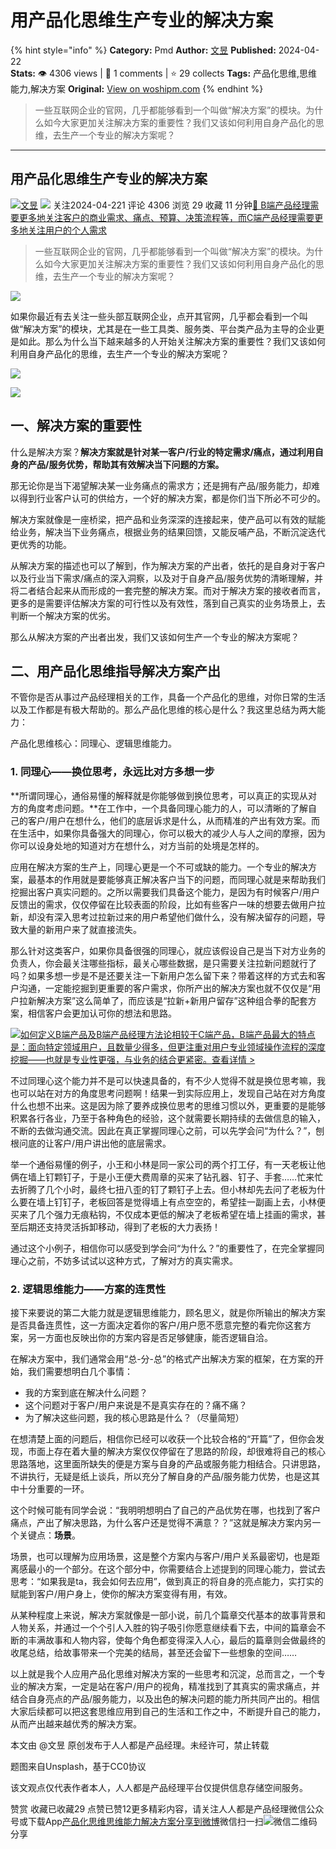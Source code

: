 # 用产品化思维生产专业的解决方案
{% hint style="info" %}
**Category:** Pmd
**Author:** [文昱](https://www.woshipm.com/u/1292895)
**Published:** 2024-04-22  
**Stats:** 👁️ 4306 views | 💬 1 comments | ⭐ 29 collects
**Tags:** 产品化思维,思维能力,解决方案
**Original:** [View on woshipm.com](https://www.woshipm.com/pmd/6033350.html)
{% endhint %}
> 一些互联网企业的官网，几乎都能够看到一个叫做“解决方案”的模块。为什么如今大家更加关注解决方案的重要性？我们又该如何利用自身产品化的思维，去生产一个专业的解决方案呢？

---

## 用产品化思维生产专业的解决方案

[![](https://image.woshipm.com/wp-files/2021/09/tqj0ePMkmOWCSNaj7DfA.jpeg!/both/72x72)](https://www.woshipm.com/u/1292895)[文昱](https://www.woshipm.com/u/1292895) ![](https://static.woshipm.com/tag/1101_1@2x.png) 关注2024-04-221 评论 4306 浏览 29 收藏 11 分钟[🔗 B端产品经理需要更多地关注客户的商业需求、痛点、预算、决策流程等，而C端产品经理需要更多地关注用户的个人需求](https://ke.qidianla.com/courses/bcpm)

> 一些互联网企业的官网，几乎都能够看到一个叫做“解决方案”的模块。为什么如今大家更加关注解决方案的重要性？我们又该如何利用自身产品化的思维，去生产一个专业的解决方案呢？

![](https://image.woshipm.com/2023/04/14/899b1896-da9e-11ed-9b82-00163e0b5ff3.png)

如果你最近有去关注一些头部互联网企业，点开其官网，几乎都会看到一个叫做“解决方案”的模块，尤其是在一些工具类、服务类、平台类产品为主导的企业更是如此。那么为什么当下越来越多的人开始关注解决方案的重要性？我们又该如何利用自身产品化的思维，去生产一个专业的解决方案呢？

![](https://image.woshipm.com/2024/04/16/baca6a72-fb93-11ee-93a8-00163e0b5ff3.png)

![](https://image.woshipm.com/2024/04/16/c242ad10-fb92-11ee-940e-00163e0b5ff3.png)

## 一、解决方案的重要性

什么是解决方案？**解决方案就是针对某一客户/行业的特定需求/痛点，通过利用自身的产品/服务优势，帮助其有效解决当下问题的方案。**

那无论你是当下渴望解决某一业务痛点的需求方；还是拥有产品/服务能力，却难以得到行业客户认可的供给方，一个好的解决方案，都是你们当下所必不可少的。

解决方案就像是一座桥梁，把产品和业务深深的连接起来，使产品可以有效的赋能给业务，解决当下业务痛点，根据业务的结果回馈，又能反哺产品，不断沉淀迭代更优秀的功能。

从解决方案的描述也可以了解到，作为解决方案的产出者，依托的是自身对于客户以及行业当下需求/痛点的深入洞察，以及对于自身产品/服务优势的清晰理解，并将二者结合起来从而形成的一套完整的解决方案。而对于解决方案的接收者而言，更多的是需要评估解决方案的可行性以及有效性，落到自己真实的业务场景上，去判断一个解决方案的优劣。

那么从解决方案的产出者出发，我们又该如何生产一个专业的解决方案呢？

## 二、用产品化思维指导解决方案产出

不管你是否从事过产品经理相关的工作，具备一个产品化的思维，对你日常的生活以及工作都是有极大帮助的。那么产品化思维的核心是什么？我这里总结为两大能力：

产品化思维核心：同理心、逻辑思维能力。

### 1\. 同理心——换位思考，永远比对方多想一步

**所谓同理心，通俗易懂的解释就是你能够做到换位思考，可以真正的实现从对方的角度考虑问题。**在工作中，一个具备同理心能力的人，可以清晰的了解自己的客户/用户在想什么，他们的底层诉求是什么，从而精准的产出有效方案。而在生活中，如果你具备强大的同理心，你可以极大的减少人与人之间的摩擦，因为你可以设身处地的知道对方在想什么，对方当前的处境是怎样的。

应用在解决方案的生产上，同理心更是一个不可或缺的能力。一个专业的解决方案，最基本的作用就是要能够真正解决客户当下的问题，而同理心就是来帮助我们挖掘出客户真实问题的。之所以需要我们具备这个能力，是因为有时候客户/用户反馈出的需求，仅仅停留在比较表面的阶段，比如有些客户一味的想要去做用户拉新，却没有深入思考过拉新过来的用户希望他们做什么，没有解决留存的问题，导致大量的新用户来了就直接流失。

那么针对这类客户，如果你具备很强的同理心，就应该假设自己是当下对方业务的负责人，你会最关注哪些指标，最关心哪些数据，是只需要关注拉新问题就行了吗？如果多想一步是不是还要关注一下新用户怎么留下来？带着这样的方式去和客户沟通，一定能挖掘到更重要的客户需求，你所产出的解决方案也就不仅仅是“用户拉新解决方案”这么简单了，而应该是“拉新+新用户留存”这种组合拳的配套方案，相信客户会更加认可你的想法和思路。

[![](https://image.woshipm.com/2023/08/02/72b77e4e-30e3-11ee-88e7-00163e0b5ff3.png)如何定义B端产品及B端产品经理方法论相较于C端产品，B端产品最大的特点是：面向特定领域用户，且数量少得多，但更注重对用户专业领域操作流程的深度挖掘——也就是专业性更强，与业务的结合更紧密。查看详情 >](https://ke.qidianla.com/courses/bcpm)

不过同理心这个能力并不是可以快速具备的，有不少人觉得不就是换位思考嘛，我也可以站在对方的角度思考问题啊！结果一到实际应用上，发现自己站在对方角度什么也想不出来。这是因为除了要养成换位思考的思维习惯以外，更重要的是能够积累各行各业，乃至于各种角色的经验，这个就需要长期持续的去做信息的输入，不断的去做沟通交流。因此在真正掌握同理心之前，可以先学会问“为什么？”，刨根问底的让客户/用户讲出他的底层需求。

举一个通俗易懂的例子，小王和小林是同一家公司的两个打工仔，有一天老板让他俩在墙上钉颗钉子，于是小王便大费周章的买来了钻孔器、钉子、手套……忙来忙去折腾了几个小时，最终七扭八歪的钉了颗钉子上去。但小林却先去问了老板为什么要在墙上钉钉子，老板回答是觉得墙上有点空空的，希望挂一副画上去，小林便买来了几个强力无痕粘钩，不仅成本更低的解决了老板希望在墙上挂画的需求，甚至后期还支持灵活拆卸移动，得到了老板的大力表扬！

通过这个小例子，相信你可以感受到学会问“为什么？”的重要性了，在完全掌握同理心之前，不妨多试试以这种方式，了解对方的真实需求。

### 2\. 逻辑思维能力——方案的连贯性

接下来要说的第二大能力就是逻辑思维能力，顾名思义，就是你所输出的解决方案是否具备连贯性，这一方面决定着你的客户/用户愿不愿意完整的看完你这套方案，另一方面也反映出你的方案内容是否足够健康，能否逻辑自洽。

在解决方案中，我们通常会用“总-分-总”的格式产出解决方案的框架，在方案的开始，我们需要想明白几个事情：

*   我的方案到底在解决什么问题？
*   这个问题对于客户/用户来说是不是真实存在的？痛不痛？
*   为了解决这些问题，我的核心思路是什么？（尽量简短）

在想清楚上面的问题后，相信你已经可以收获一个比较合格的“开篇”了，但你会发现，市面上存在着大量的解决方案仅仅停留在了思路的阶段，却很难将自己的核心思路落地，这里面所缺失的便是方案与自身的产品或服务能力相结合。只讲思路，不讲执行，无疑是纸上谈兵，所以充分了解自身的产品/服务能力优势，也是这其中十分重要的一环。

这个时候可能有同学会说：“我明明想明白了自己的产品优势在哪，也找到了客户痛点，产出了解决思路，为什么客户还是觉得不满意？？”这就是解决方案内另一个关键点：**场景**。

场景，也可以理解为应用场景，这是整个方案内与客户/用户关系最密切，也是距离感最小的一个部分。在这个部分中，你需要结合上述提到的同理心能力，尝试去思考：“如果我是ta，我会如何去应用”，做到真正的将自身的亮点能力，实打实的赋能到客户/用户身上，使你的解决方案变得有用，有效。

从某种程度上来说，解决方案就像是一部小说，前几个篇章交代基本的故事背景和人物关系，并通过一个个引人入胜的钩子吸引你愿意继续看下去，中间的篇章会不断的丰满故事和人物内容，使每个角色都变得深入人心，最后的篇章则会做最终的收尾总结，给故事带来一个完美的结局，甚至还会留下一些想象的空间……

以上就是我个人应用产品化思维对解决方案的一些思考和沉淀，总而言之，一个专业的解决方案，一定是站在客户/用户的视角，精准找到了其真实的需求痛点，并结合自身亮点的产品/服务能力，以及出色的解决问题的能力所共同产出的。相信大家后续都可以把这套思维应用到自己的生活和工作之中，不断提升自己的能力，从而产出越来越优秀的解决方案。

本文由 @文昱 原创发布于人人都是产品经理。未经许可，禁止转载

题图来自Unsplash，基于CC0协议

该文观点仅代表作者本人，人人都是产品经理平台仅提供信息存储空间服务。

赞赏 收藏已收藏29 点赞已赞12更多精彩内容，请关注人人都是产品经理微信公众号或下载App[产品化思维](https://www.woshipm.com/tag/%e4%ba%a7%e5%93%81%e5%8c%96%e6%80%9d%e7%bb%b4)[思维能力](https://www.woshipm.com/tag/%e6%80%9d%e7%bb%b4%e8%83%bd%e5%8a%9b)[解决方案](https://www.woshipm.com/tag/%e8%a7%a3%e5%86%b3%e6%96%b9%e6%a1%88)[分享到微博](https://service.weibo.com/share/share.php?appkey=2775287854&title=用产品化思维生产专业的解决方案&url=https://www.woshipm.com/pmd/6033350.html&pic=https://image.woshipm.com/2023/04/14/899b1896-da9e-11ed-9b82-00163e0b5ff3.png)微信扫一扫![微信二维码](https://api.pwmqr.com/qrcode/create/?url=https://www.woshipm.com/pmd/6033350.html)分享